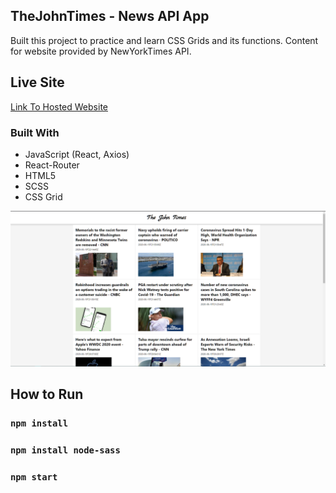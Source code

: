 
## TheJohnTimes - News API App
 Built this project to practice and learn CSS Grids and its functions. Content for website provided by NewYorkTimes API.

## Live Site
[Link To Hosted Website](https://thejohntimes.netlify.app/)

### Built With
- JavaScript (React, Axios)
- React-Router
 - HTML5
  - SCSS
  - CSS Grid

![Screenshot](screenshot.png)


## How to Run

### `npm install`

### `npm install node-sass`

### `npm start`

